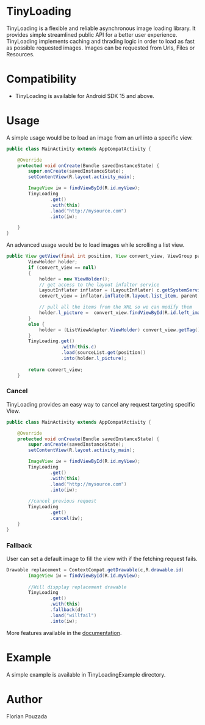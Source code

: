 # TinyLoading

TinyLoading is a flexible and reliable asynchronous image loading library. It provides simple streamlined public API for a better user experience. TinyLoading implements caching and thrading logic in order to load as fast as possible requested images. Images can be requested from Urls, Files or Resources.

# Compatibility
* TinyLoading is available for Android SDK 15 and above.

# Usage
A simple usage would be to load an image from an url into a specific view.

```java
public class MainActivity extends AppCompatActivity {

    @Override
    protected void onCreate(Bundle savedInstanceState) {
        super.onCreate(savedInstanceState);
        setContentView(R.layout.activity_main);

        ImageView iw = findViewById(R.id.myView);
        TinyLoading
                .get()
                .with(this)
                .load("http://mysource.com")
                .into(iw);

    }
}
```

An advanced usage would be to load images while scrolling a list view.
```java
public View getView(final int position, View convert_view, ViewGroup parent) {
        ViewHolder holder;
        if (convert_view == null) 
		{
            holder = new ViewHolder();
            // get access to the layout infaltor service
            LayoutInflater inflator = (LayoutInflater) c.getSystemService(Context.LAYOUT_INFLATER_SERVICE);
            convert_view = inflator.inflate(R.layout.list_item, parent, false);

            // pull all the items from the XML so we can modify them
            holder.l_picture =  convert_view.findViewById(R.id.left_image);
        } 
		else {
            holder = (ListViewAdapter.ViewHolder) convert_view.getTag();
        }
		TinyLoading.get()
                    .with(this.c)
                    .load(sourceList.get(position))
                    .into(holder.l_picture);
					
        return convert_view;
    }
```

### Cancel
TinyLoading provides an easy way to cancel any request targeting specific View.
```java
public class MainActivity extends AppCompatActivity {

    @Override
    protected void onCreate(Bundle savedInstanceState) {
        super.onCreate(savedInstanceState);
        setContentView(R.layout.activity_main);

        ImageView iw = findViewById(R.id.myView);
        TinyLoading
                .get()
                .with(this)
                .load("http://mysource.com")
                .into(iw);
				
		//cancel previous request
		TinyLoading
                .get()
                .cancel(iw);
    }
}
```
### Fallback
User can set a default image to fill the view with if the fetching request fails.

```java
Drawable replacement = ContextCompat.getDrawable(c,R.drawable.id)
        ImageView iw = findViewById(R.id.myView);
		
		//Will dispplay replacement drawable
        TinyLoading
                .get()
                .with(this)
                .fallback(d)
                .load("willfail")
                .into(iw);
````
More features available in the [documentation](http://134.209.64.203/).

# Example
A simple example is available in TinyLoadingExample directory.

# Author
Florian Pouzada

